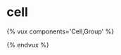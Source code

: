 # cell

{% vux components='Cell,Group' %}
<template>
<group>
  <cell title="My Account" value="Protected" @click="click"></cell>
</group>
</template>
<script>
export default {
  methods: {
    click: function () {
      alert('click')
    }
  }
}
</script>
{% endvux %}